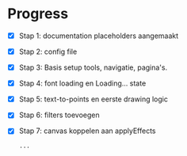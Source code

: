 # Progress

- [x] Stap 1: documentation placeholders aangemaakt
- [x] Stap 2: config file
- [x] Stap 3: Basis setup tools, navigatie, pagina's.
- [x] Stap 4: font loading en Loading… state
- [x] Stap 5: text-to-points en eerste drawing logic
- [x] Stap 6: filters toevoegen
- [x] Stap 7: canvas koppelen aan applyEffects

      ...
